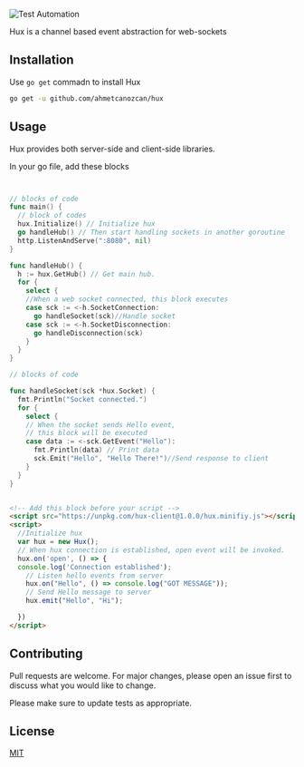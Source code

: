 
![Test Automation](http://ahmetcanozcan.github.io/assets/img/huxlogo.png)


Hux is a channel based event abstraction for web-sockets

## Installation

Use `go get` commadn to install  Hux

```bash
go get -u github.com/ahmetcanozcan/hux
```

## Usage

Hux provides both server-side and client-side libraries.

In your go file, add these blocks
```go


// blocks of code
func main() {
  // block of codes
  hux.Initialize() // Initialize hux
  go handleHub() // Then start handling sockets in another goroutine
  http.ListenAndServe(":8080", nil)
}

func handleHub() {
  h := hux.GetHub() // Get main hub.
  for {
    select {
    //When a web socket connected, this block executes
    case sck := <-h.SocketConnection: 
      go handleSocket(sck)//Handle socket
    case sck := <-h.SocketDisconnection:
      go handleDisconnection(sck)
    }
  }
}

// blocks of code

func handleSocket(sck *hux.Socket) {
  fmt.Println("Socket connected.")
  for {
    select {
    // When the socket sends Hello event,
    // this block will be executed
    case data := <-sck.GetEvent("Hello"):
      fmt.Println(data) // Print data
      sck.Emit("Hello", "Hello There!")//Send response to client
    }
  }
}


```

```html

<!-- Add this block before your script -->
<script src="https://unpkg.com/hux-client@1.0.0/hux.minifiy.js"></script>
<script>
  //Initialize hux 
  var hux = new Hux();
  // When hux connection is established, open event will be invoked.
  hux.on('open', () => {
  console.log('Connection established');
    // Listen hello events from server
    hux.on("Hello", () => console.log("GOT MESSAGE"));
    // Send Hello message to server
    hux.emit("Hello", "Hi");

  })
</script>
```


## Contributing
Pull requests are welcome. For major changes, please open an issue first to discuss what you would like to change.

Please make sure to update tests as appropriate.

## License
[MIT](https://choosealicense.com/licenses/mit/)